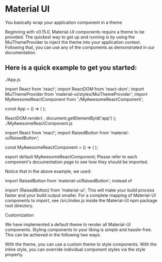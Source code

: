 # Material UI

You basically wrap your application component in a theme

Beginning with v0.15.0, Material-UI components require a theme to be provided. The quickest way to get up and running is by using the MuiThemeProvider to inject the theme into your application context. Following that, you can use any of the components as demonstrated in our documentation.

## Here is a quick example to get you started:

./App.js

import React from 'react';
import ReactDOM from 'react-dom';
import MuiThemeProvider from 'material-ui/styles/MuiThemeProvider';
import MyAwesomeReactComponent from './MyAwesomeReactComponent';

const App = () => (
  <MuiThemeProvider>
    <MyAwesomeReactComponent />
  </MuiThemeProvider>
);

ReactDOM.render(
  <App />,
  document.getElementById('app')
);
./MyAwesomeReactComponent.js

import React from 'react';
import RaisedButton from 'material-ui/RaisedButton';

const MyAwesomeReactComponent = () => (
  <RaisedButton label="Default" />
);

export default MyAwesomeReactComponent;
Please refer to each component's documentation page to see how they should be imported.

Notice that in the above example, we used:

import RaisedButton from 'material-ui/RaisedButton';
instead of

import {RaisedButton} from 'material-ui';
This will make your build process faster and your build output smaller. For a complete mapping of Material-UI components to import, see /src/index.js inside the Material-UI npm package root directory.

Customization

We have implemented a default theme to render all Material-UI components. Styling components to your liking is simple and hassle-free. This can be achieved in the following two ways:

With the theme, you can use a custom theme to style components.
With the inline style, you can override individual component styles via the style property.